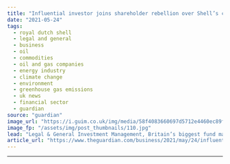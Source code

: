```yaml
---
title: "Influential investor joins shareholder rebellion over Shell’s climate plan"
date: "2021-05-24"
tags: 
  - royal dutch shell
  - legal and general
  - business
  - oil
  - commodities
  - oil and gas companies
  - energy industry
  - climate change
  - environment
  - greenhouse gas emissions
  - uk news
  - financial sector
  - guardian
source: "guardian"
image_url: "https://i.guim.co.uk/img/media/58f4083660697d5712e4460ec89fdf4e7cb466fc/799_938_2182_1310/master/2182.jpg?width=460&quality=85&auto=format&fit=max&s=d9ee8fb85f5ad0ef76c259f8c4b33db0"
image_fp: "/assets/img/post_thumbnails/110.jpg"
lead: "Legal & General Investment Management, Britain’s biggest fund manager, piles pressure on oil firmBritain’s biggest fund manager has piled pressure on Shell after joining a shareholder rebellion over the oil company’s carbon-cutting plans, saying that..."
article_url: "https://www.theguardian.com/business/2021/may/24/influential-investor-joins-shareholder-rebellion-over-shells-climate-plan"
---
```


---
